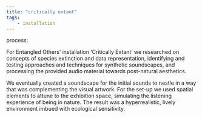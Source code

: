 ```yaml
---
title: "critically extant"
tags:
    - installation
---
```


process:

For Entangled Others’ installation ‘Critically Extant’ we researched on concepts of species extinction and data representation, identifying and testing approaches and techniques for synthetic soundscapes, and processing the provided audio material towards post-natural aesthetics.

We eventually created a soundscape for the initial sounds to nestle in a way that was complementing the visual artwork. For the set-up we used spatial elements to attune to the exhibition space, simulating the listening experience of being in nature. The result was a hyperrealistic, lively environment imbued with ecological sensitivity.
